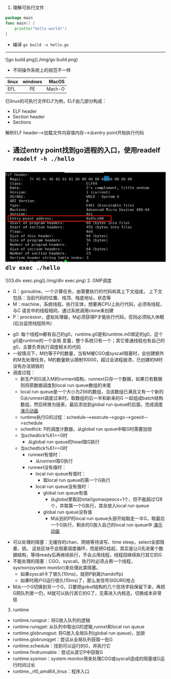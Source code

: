 1. 理解可执行文件
```go
package main
func main() {
    println("hello world!")
}
```
* 编译
  `go build -x hello.go`
---
![go build.png](./img/go build.png)

* 不同操作系统上的规范不一样

|linux|windows|MacOS|
|:---|:---:|---:|
EFL|PE|Mach-O|
已linux的可执行文件ELF为例，ELF由几部分构成：

+ ELF header
+ Section header
+ Sections

解析ELF header-->加载文件内容值内存-->从entry point开始执行代码
+ 通过entry point找到go进程的入口，使用readelf
  `readelf -h ./hello`
  ---
![readelf.png](./img/readelf.png)
`dlv exec ./hello`
---
![03.dlv exec.png](./img/dlv exec.png)
2. GMP调度
+ G：goroutine，一个计算任务，由需要执行的代码和其上下文组成，
  上下文包括：当前代码的位置、栈顶、栈底地址，状态等
+ M：machine，系统线程，执行实体，想要再CPU上执行代码，必须有线程，与C
  语言中的线程相同，通过系统调用clone来创建
+ P：processor，虚拟处理器，M必须获得P才能执行代码，否则必须陷入休眠(后台监控线程除外)
- g0: 每个线程m都有自己的g0，runtime.g0是和runtime.m0绑定的g0，这个g0是runtime的一个全局
  变量，整个系统只有一个；其它普通线程也有自己的g0，主要负责执行调度相关的代码
- 一般情况下，M约等于P的数量，当有M被CGO或syscall阻塞时，会创建额外的M去处理任务，M的数量默认限制10000，超过会进程崩溃，已创建的M时没有办法销毁的
- 调度过程：
    * 新生产的G进入M的runnext结构，runnext只存一个数据，如果已有数据则将原数据调度到local run queue数组的末尾
    * local run queue是一个大小为256的数组，当该数组已满且又有一个新的G从runnext调度过来时，取数组的后一半和新来的G
      一起组成batch结构数组，然后转换为链表，最后添加到global run queue的后面，完成调度
      [演示动画](https://www.figma.com/proto/gByIPDf4nRr6No4dNYjn3e/bootstrap?page-id=242%3A7&node-id=242%3A9&viewport=516%2C209%2C0.07501539587974548&scaling=scale-down-width "M生产调度")
    * runtime执行G的过程：schedule-->execute-->gogo-->goexit-->schedule
    * schedtick: P的调度计数器，从global run queue中取G时需要加锁
    - 当schedtick%61==0时
        + 从global run queue的head取G执行
    - 当schedtick%61==0时
        + runnext有值时：
            - 从runnext取G执行
        + runnext没有值时：
            - local run queue有值时：
                * 取local run queue的第一个G执行
            - local run queue没有值时：
                * global run queue有值
                    + 从global里取前total/gomaxpeocs+1个，但不能超过128个，并取第一个G执行，其余放入local run queue
                * global run queue没有值
                    + M从别的P的local run queue头部开始取走一半G，取最后一个G执行，剩余的G放入自己的local run queue中
                      [演示动画](https://www.figma.com/proto/gByIPDf4nRr6No4dNYjn3e/bootstrap?page-id=143%3A212&node-id=143%3A213&viewport=134%2C83%2C0.06213996931910515&scaling=scale-down-width "M消费调度")
* 可以处理的阻塞：无缓存的chan、网络等待读写、time sleep，select全部阻塞、锁。
  这些区块不会阻塞调度循环，而是把G挂起，其实是让G先进某个数据结构，等待ready后再继续执行，不会占用线程，线程回继续执行其它的G
* 不能处理的阻塞：CGO，syscall。执行时必须占用一个线程，sysmon(system monitor)来处理此类阻塞。
    - 如果syscall卡了很久(10ms)，就把P剥离(handoffp)
    - 如果时用户G运行很久(10ms)了，那么发信号SIGURG抢占
* M从一个G切换到另一个G，只要把gobuf结构的几个现场字段保留下来，再把G网队列里一仍，M就可以执行其它的G了，无需进入内核态，切换成本非常低

3. runtime
- runtime.runqput：将G放入队列的逻辑
- runtime.runqget: 从队列中取出G的逻辑,runnxt和local run queue
- runtime.globrunqput: 将G放入全局队列(global run queue)，加锁
- runtime.globrunqget：尝试从全局队列获取一批G
- runtime.schedule：找到可以运行的G，并执行它
- runtime.findrunnable：尝试从其它P中窃取G
- runtime.sysmon：system monitor用来处理CGO或syscall造成的阻塞或G运行时间过长
- runtime._rt0_amd64_linux：程序入口